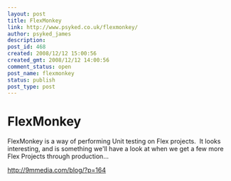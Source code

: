 ```yaml
---
layout: post
title: FlexMonkey
link: http://www.psyked.co.uk/flexmonkey/
author: psyked_james
description: 
post_id: 468
created: 2008/12/12 15:00:56
created_gmt: 2008/12/12 14:00:56
comment_status: open
post_name: flexmonkey
status: publish
post_type: post
---
```


# FlexMonkey

FlexMonkey is a way of performing Unit testing on Flex projects.  It looks interesting, and is something we'll have a look at when we get a few more Flex Projects through production...

<http://9mmedia.com/blog/?p=164>